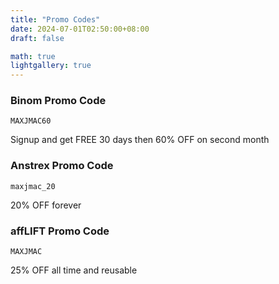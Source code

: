 ```yaml
---
title: "Promo Codes"
date: 2024-07-01T02:50:00+08:00
draft: false

math: true
lightgallery: true
---
```


### Binom Promo Code
`MAXJMAC60`

Signup and get FREE 30 days then 60% OFF on second month

### Anstrex Promo Code
`maxjmac_20`

20% OFF forever

### affLIFT Promo Code
`MAXJMAC`

25% OFF all time and reusable